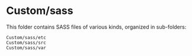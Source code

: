 # Custom/sass

This folder contains SASS files of various kinds, organized in sub-folders:

    Custom/sass/etc
    Custom/sass/src
    Custom/sass/var
